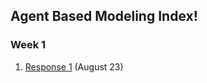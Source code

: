 ## Agent Based Modeling Index!

### Week 1

1) [Response 1](https://Sarenaoberoi.github.io/AgentBasedModeling/response1) (August 23)
  

